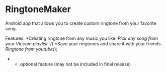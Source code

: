 # RingtoneMaker
Android app that allows you to create custom ringtone from your favorite song.

Features: *Creating ringtone from any music you like.
          *Pick any song from your Vk.com playlist. (*)
          *Save your ringtones and share it with your friends.
          *Ringtone from youtube(*);
          
* - optional feature (may not be included in final release)

